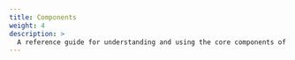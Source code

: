 ```yaml
---
title: Components
weight: 4
description: >
  A reference guide for understanding and using the core components of Lucille.
---
```

